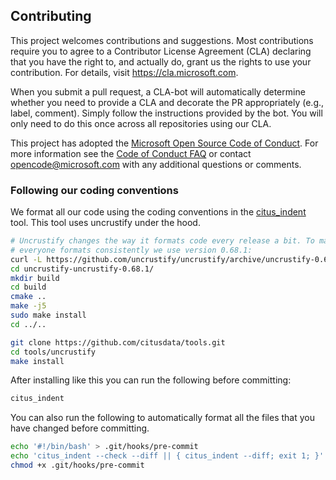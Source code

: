 ## Contributing

This project welcomes contributions and suggestions. Most contributions require you to
agree to a Contributor License Agreement (CLA) declaring that you have the right to,
and actually do, grant us the rights to use your contribution. For details, visit
https://cla.microsoft.com.

When you submit a pull request, a CLA-bot will automatically determine whether you need
to provide a CLA and decorate the PR appropriately (e.g., label, comment). Simply follow the
instructions provided by the bot. You will only need to do this once across all repositories using our CLA.

This project has adopted the [Microsoft Open Source Code of Conduct](https://opensource.microsoft.com/codeofconduct/).
For more information see the [Code of Conduct FAQ](https://opensource.microsoft.com/codeofconduct/faq/)
or contact [opencode@microsoft.com](mailto:opencode@microsoft.com) with any additional questions or comments.

### Following our coding conventions

We format all our code using the coding conventions in the
[citus_indent](https://github.com/citusdata/tools/tree/develop/uncrustify)
tool. This tool uses uncrustify under the hood.

```bash
# Uncrustify changes the way it formats code every release a bit. To make sure
# everyone formats consistently we use version 0.68.1:
curl -L https://github.com/uncrustify/uncrustify/archive/uncrustify-0.68.1.tar.gz | tar xz
cd uncrustify-uncrustify-0.68.1/
mkdir build
cd build
cmake ..
make -j5
sudo make install
cd ../..

git clone https://github.com/citusdata/tools.git
cd tools/uncrustify
make install
```

After installing like this you can run the following before committing:
```bash
citus_indent
```

You can also run the following to automatically format all the files that you
have changed before committing.
```bash
echo '#!/bin/bash' > .git/hooks/pre-commit
echo 'citus_indent --check --diff || { citus_indent --diff; exit 1; }' >> .git/hooks/pre-commit
chmod +x .git/hooks/pre-commit
```
